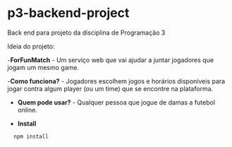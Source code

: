 # p3-backend-project

Back end para projeto da disciplina de Programação 3

Ideia do projeto:

-**ForFunMatch** - Um serviço web que vai ajudar a juntar jogadores que jogam um mesmo game.

-**Como funciona?** - Jogadores escolhem jogos e horários disponíveis para jogar contra algum player (ou um time) que se encontre na plataforma.

- **Quem pode usar?** - Qualquer pessoa que jogue de damas a futebol online.

- **Install**

```sh
  npm install
```
